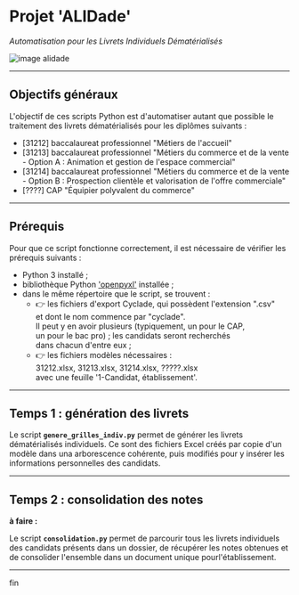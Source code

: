 # Projet 'ALIDade'

_Automatisation pour les Livrets Individuels Dématérialisés_

![image alidade](https://marine-data.co.uk/wp-content/uploads/2016/03/MD69BC-800x600.1-300x225.png)

----

## Objectifs généraux

L'objectif de ces scripts Python est d'automatiser autant que possible le traitement des livrets dématérialisés pour les diplômes suivants :
- [31212] baccalaureat professionnel "Métiers de l'accueil"
- [31213] baccalaureat professionnel "Métiers du commerce et de la vente - Option A : Animation et gestion de l'espace commercial"
- [31214] baccalaureat professionnel "Métiers du commerce et de la vente - Option B : Prospection clientèle et valorisation de l'offre commerciale"
- [????] CAP "Équipier polyvalent du commerce"

----

## Prérequis

Pour que ce script fonctionne correctement, il est nécessaire de vérifier les prérequis suivants :
- Python 3 installé ;
- bibliothèque Python ['openpyxl'](https://pypi.org/project/openpyxl/) installée ;
- dans le même répertoire que le script, se trouvent :
    - 👉 les fichiers d'export Cyclade, qui possèdent l'extension ".csv"  
      et dont le nom commence par "cyclade".  
      Il peut y en avoir plusieurs (typiquement, un pour le CAP,  
      un pour le bac pro) ; les candidats seront recherchés  
      dans chacun d'entre eux ;
    - 👉 les fichiers modèles nécessaires :  
      31212.xlsx, 31213.xlsx, 31214.xlsx, ?????.xlsx  
      avec une feuille '1-Candidat, établissement'.

----

## Temps 1 : génération des livrets

Le script **`genere_grilles_indiv.py`** permet de générer les livrets dématérialisés individuels. Ce sont des fichiers Excel créés par copie d'un modèle dans una arborescence cohérente, puis modifiés pour y insérer les informations personnelles des candidats.

----

## Temps 2 : consolidation des notes

**à faire :**

Le script **`consolidation.py`** permet de parcourir tous les livrets individuels des candidats présents dans un dossier, de récupérer les notes obtenues et de consolider l'ensemble dans un document unique pourl'établissement.

----

fin